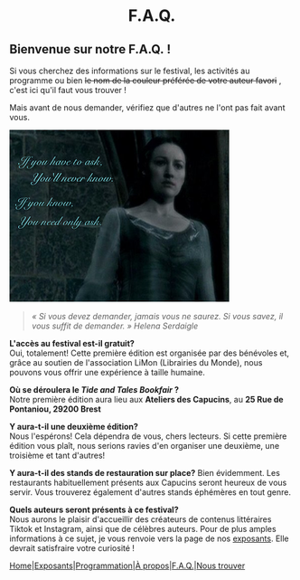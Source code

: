 # <center>F.A.Q.</center>

## Bienvenue sur notre F.A.Q. !
Si vous cherchez des informations sur le festival, les activités au programme ou bien 
~~le nom de la couleur préférée de votre auteur favori~~
, c'est ici qu'il faut vous trouver !

Mais avant de nous demander, vérifiez que d'autres ne l'ont pas fait avant vous.  

![Harry Potter and the Deathly Hallows](image/HelenaSerdaigle.png)

> *« Si vous devez demander, jamais vous ne saurez. Si vous savez, il vous suffit de demander. » Helena Serdaigle*

**L'accès au festival est-il gratuit?**  
Oui, totalement! Cette première édition est organisée par des bénévoles et, grâce au soutien de l'association LiMon (Librairies du Monde), nous pouvons vous offrir une expérience à taille humaine.  

**Où se déroulera le *Tide and Tales Bookfair* ?**  
Notre première édition aura lieu aux **Ateliers des Capucins**, au **25 Rue de Pontaniou, 29200 Brest**  

**Y aura-t-il une deuxième édition?**  
Nous l'espérons! Cela dépendra de vous, chers lecteurs. Si cette première édition vous plaît, nous serions ravies d'en organiser une deuxième, une troisième et tant d'autres!

**Y aura-t-il des stands de restauration sur place?**
Bien évidemment. Les restaurants habituellement présents aux Capucins seront heureux de vous servir. Vous trouverez également d'autres stands éphémères en tout genre.  

**Quels auteurs seront présents à ce festival?**  
Nous aurons le plaisir d'accueillir des créateurs de contenus littéraires Tiktok et Instagram, ainsi que de célèbres auteurs. Pour de plus amples informations à ce sujet, je vous renvoie vers la page de nos [exposants](Exposants.md). Elle devrait satisfraire votre curiosité !

[Home](index.md)|[Exposants](Exposants.md)|[Programmation](Programmation.md)|[À propos](Aboutus.md)|[F.A.Q.](Questions.md)|[Nous trouver](Whereto.md)
